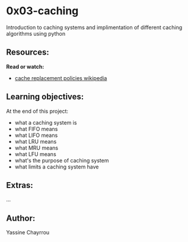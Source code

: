 # 0x03-caching

Introduction to caching systems and implimentation of different caching algorithms using python

## Resources:

**Read or watch:**

- <a href="https://en.wikipedia.org/wiki/Cache_replacement_policies" target="_blank">cache replacement policies wikipedia</a>

## Learning objectives:

At the end of this project:

- what a caching system is 
- what FIFO means
- what LIFO means
- what LRU means
- what MRU means
- what LFU means
- what's the purpose of caching system
- what limits a caching system have

## Extras:
...

## Author:

Yassine Chayrrou
